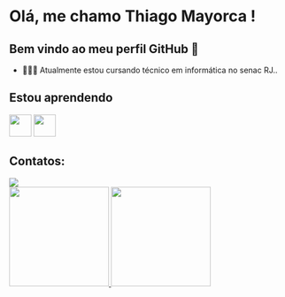 

# Olá, me chamo Thiago Mayorca ! 
## Bem vindo ao meu perfil GitHub 👋


- 👨🏻‍💻 Atualmente estou cursando técnico em informática no senac RJ..

## Estou aprendendo

<img src="https://cdn.jsdelivr.net/gh/devicons/devicon/icons/java/java-original.svg" width="40" height="40"/> <img src="https://cdn.jsdelivr.net/gh/devicons/devicon/icons/linux/linux-original.svg" width="40" height="40"/>

## Contatos:

<div>
<a href="https://instagram.com/thiagomayorca" target="_blank"><img src="https://img.shields.io/badge/-Instagram-%23E4405F?style=for-the-badge&logo=instagram&logoColor=white" target="_blank"></a>
  
</div>


<div>
<a href="https://github.com/thiagomayorca">
<img height="180em" src="https://github-readme-stats.vercel.app/api/top-langs/?username=thiagomayorca-aqui&layout=compact&langs_count=7&theme=dracula"/>
<img height="180em" src="https://github-readme-stats.vercel.app/api?username=thiagomayorca-aqui&show_icons=true&theme=dracula&include_all_commits=true&count_private=true"/>
</div>
